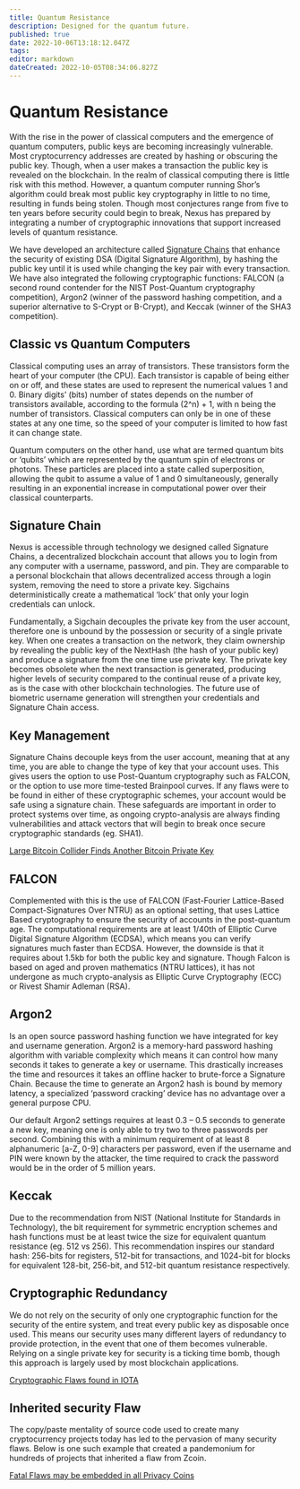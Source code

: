 ```yaml
---
title: Quantum Resistance
description: Designed for the quantum future.
published: true
date: 2022-10-06T13:18:12.047Z
tags: 
editor: markdown
dateCreated: 2022-10-05T08:34:06.827Z
---
```


# Quantum Resistance

With the rise in the power of classical computers and the emergence of quantum computers, public keys are becoming increasingly vulnerable. Most cryptocurrency addresses are created by hashing or obscuring the public key. Though, when a user makes a transaction the public key is revealed on the blockchain. In the realm of classical computing there is little risk with this method. However, a quantum computer running Shor’s algorithm could break most public key cryptography in little to no time, resulting in funds being stolen. Though most conjectures range from five to ten years before security could begin to break, Nexus has prepared by integrating a number of cryptographic innovations that support increased levels of quantum resistance.

We have developed an architecture called [Signature Chains](broken-reference) that enhance the security of existing DSA (Digital Signature Algorithm), by hashing the public key until it is used while changing the key pair with every transaction. We have also integrated the following cryptographic functions: FALCON (a second round contender for the NIST Post-Quantum cryptography competition), Argon2 (winner of the password hashing competition, and a superior alternative to S-Crypt or B-Crypt), and Keccak (winner of the SHA3 competition).

## Classic vs Quantum Computers

Classical computing uses an array of transistors. These transistors form the heart of your computer (the CPU). Each transistor is capable of being either on or off, and these states are used to represent the numerical values 1 and 0. Binary digits’ (bits) number of states depends on the number of transistors available, according to the formula (2^n) + 1, with n being the number of transistors. Classical computers can only be in one of these states at any one time, so the speed of your computer is limited to how fast it can change state.

Quantum computers on the other hand, use what are termed quantum bits or ‘qubits’ which are represented by the quantum spin of electrons or photons. These particles are placed into a state called superposition, allowing the qubit to assume a value of 1 and 0 simultaneously, generally resulting in an exponential increase in computational power over their classical counterparts.

## Signature Chain

Nexus is accessible through technology we designed called Signature Chains, a decentralized blockchain account that allows you to login from any computer with a username, password, and pin. They are comparable to a personal blockchain that allows decentralized access through a login system, removing the need to store a private key. Sigchains deterministically create a mathematical ‘lock’ that only your login credentials can unlock.

Fundamentally, a Sigchain decouples the private key from the user account, therefore one is unbound by the possession or security of a single private key. When one creates a transaction on the network, they claim ownership by revealing the public key of the NextHash (the hash of your public key) and produce a signature from the one time use private key. The private key becomes obsolete when the next transaction is generated, producing higher levels of security compared to the continual reuse of a private key, as is the case with other blockchain technologies. The future use of biometric username generation will strengthen your credentials and Signature Chain access.

## Key Management

Signature Chains decouple keys from the user account, meaning that at any time, you are able to change the type of key that your account uses. This gives users the option to use Post-Quantum cryptography such as FALCON, or the option to use more time-tested Brainpool curves. If any flaws were to be found in either of these cryptographic schemes, your account would be safe using a signature chain. These safeguards are important in order to protect systems over time, as ongoing crypto-analysis are always finding vulnerabilities and attack vectors that will begin to break once secure cryptographic standards (eg. SHA1).

[Large Bitcoin Collider Finds Another Bitcoin Private Key](https://bitcoinwhoswho.com/blog/2017/09/13/are-your-bitcoins-safe-large-bitcoin-collider-finds-another-private-key/)

## FALCON

Complemented with this is the use of FALCON (Fast-Fourier Lattice-Based Compact-Signatures Over NTRU) as an optional setting, that uses Lattice Based cryptography to ensure the security of accounts in the post-quantum age. The computational requirements are at least 1/40th of Elliptic Curve Digital Signature Algorithm (ECDSA), which means you can verify signatures much faster than ECDSA. However, the downside is that it requires about 1.5kb for both the public key and signature. Though Falcon is based on aged and proven mathematics (NTRU lattices), it has not undergone as much crypto-analysis as Elliptic Curve Cryptography (ECC) or Rivest Shamir Adleman (RSA).

## Argon2

Is an open source password hashing function we have integrated for key and username generation. Argon2 is a memory-hard password hashing algorithm with variable complexity which means it can control how many seconds it takes to generate a key or username. This drastically increases the time and resources it takes an offline hacker to brute-force a Signature Chain. Because the time to generate an Argon2 hash is bound by memory latency, a specialized ‘password cracking’ device has no advantage over a general purpose CPU.

Our default Argon2 settings requires at least 0.3 – 0.5 seconds to generate a new key, meaning one is only able to try two to three passwords per second. Combining this with a minimum requirement of at least 8 alphanumeric \[a-Z, 0-9] characters per password, even if the username and PIN were known by the attacker, the time required to crack the password would be in the order of 5 million years.

## Keccak

Due to the recommendation from NIST (National Institute for Standards in Technology), the bit requirement for symmetric encryption schemes and hash functions must be at least twice the size for equivalent quantum resistance (eg. 512 vs 256). This recommendation inspires our standard hash: 256-bits for registers, 512-bit for transactions, and 1024-bit for blocks for equivalent 128-bit, 256-bit, and 512-bit quantum resistance respectively.

## Cryptographic Redundancy

We do not rely on the security of only one cryptographic function for the security of the entire system, and treat every public key as disposable once used. This means our security uses many different layers of redundancy to provide protection, in the event that one of them becomes vulnerable. Relying on a single private key for security is a ticking time bomb, though this approach is largely used by most blockchain applications.

[Cryptographic Flaws found in IOTA](https://medium.com/@neha/cryptographic-vulnerabilities-in-iota-9a6a9ddc4367)

## Inherited security Flaw

The copy/paste mentality of source code used to create many cryptocurrency projects today has led to the pervasion of many security flaws. Below is one such example that created a pandemonium for hundreds of projects that inherited a flaw from Zcoin.

[Fatal Flaws may be embedded in all Privacy Coins](https://micky.com.au/expert-warning-fatal-flaw-embedded-in-all-privacy-coins/)

